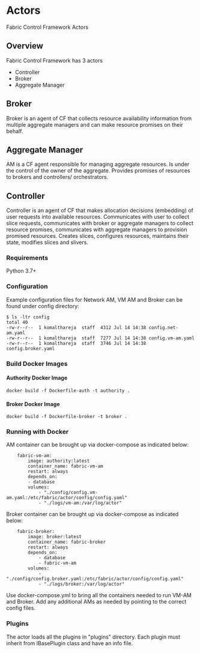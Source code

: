 # Actors
Fabric Control Framework Actors

## Overview
Fabric Control Framework has 3 actors
- Controller
- Broker
- Aggregate Manager

## Broker
Broker is an agent of CF that collects resource availability information from multiple aggregate managers and can make resource promises on their behalf.

## Aggregate Manager
AM is a CF agent responsible for managing aggregate resources. Is under the control of the owner of the aggregate. Provides promises of resources to brokers and controllers/ orchestrators.

## Controller
Controller is an agent of CF that makes allocation decisions (embedding) of user requests into available resources. Communicates with user to collect slice requests, communicates with broker or aggregate managers to collect resource promises, communicates with aggregate managers to provision promised resources. Creates slices, configures resources, maintains their state, modifies slices and slivers.  

### Requirements
Python 3.7+

### Configuration
Example configuration files for Network AM, VM AM and Broker can be found under config directory:
```
$ ls -ltr config
total 40
-rw-r--r--  1 komalthareja  staff  4312 Jul 14 14:38 config.net-am.yaml
-rw-r--r--  1 komalthareja  staff  7277 Jul 14 14:38 config.vm-am.yaml
-rw-r--r--  1 komalthareja  staff  3746 Jul 14 14:38 config.broker.yaml
```

### Build Docker Images

#### Authority Docker Image
```
docker build -f Dockerfile-auth -t authority .
```

#### Broker Docker Image
```
docker build -f Dockerfile-broker -t broker .
```

### Running with Docker
AM container can be brought up via docker-compose as indicated below:
```
    fabric-vm-am:
        image: authority:latest 
        container_name: fabric-vm-am 
        restart: always
        depends_on:
        - database 
        volumes:
            - "./config/config.vm-am.yaml:/etc/fabric/actor/config/config.yaml"
            - "./logs/vm-am:/var/log/actor"
```
Broker container can be brought up via docker-compose as indicated below:
```
    fabric-broker:
        image: broker:latest
        container_name: fabric-broker
        restart: always
        depends_on:
            - database
            - fabric-vm-am 
        volumes:
            - "./config/config.broker.yaml:/etc/fabric/actor/config/config.yaml"
            - "./logs/broker:/var/log/actor"
```
Use docker-compose.yml to bring all the containers needed to run VM-AM and Broker. Add any additional AMs as needed by pointing to the correct config files.

### Plugins
The actor loads all the plugins in "plugins" directory. Each plugin must inherit from IBasePlugin class and have an info file. 

